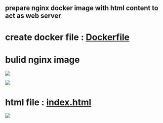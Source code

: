 ## prepare nginx docker image with html content to act as web server

# create docker file : [Dockerfile](https://github.com/IbrahimmAdel/DevOps_sprints/blob/main/Docker/Docker_4/nginx-image/Dockerfile)

# bulid nginx image 

![](https://github.com/IbrahimmAdel/DevOps_Bootcamp/assets/128406458/90f92ea9-5160-4231-b3d1-85ff2384ef4a)

![](https://github.com/IbrahimmAdel/DevOps_Bootcamp/assets/128406458/dcf5ac4e-6e09-4eef-be3a-d6cba4fb571e)

# html file : [index.html](https://github.com/IbrahimmAdel/DevOps_Bootcamp/blob/main/microservice/task%201/nginx-image/files/index.html)

![](https://github.com/IbrahimmAdel/DevOps_Bootcamp/assets/128406458/f510e41c-c8d1-4168-850e-7b83e7c72398)





